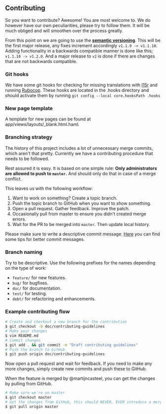 ## Contributing

So you want to contribute? Awesome! You are most welcome to. We do however have our
own peculiarities, please try to follow them. It will be much obliged and will smoothen
over the process greatly.

From this point on we are going to use the **[semantic versioning](http://semver.org/)**. This will be the first major release, any fixes increment accordingly `v1.1.9 -> v1.1.10`. Adding functionality in a backwards compatible manner is done like this; `v1.1.10 -> v1.2.0`. And a major release to `v2` is done if there are changes that are not backwards compatible.

### Git hooks

We have some git hooks for checking for missing translations with [I15r](https://github.com/balinterdi/i15r) and running [Rubocop](https://github.com/bbatsov/rubocop).
These hooks are located in the .hooks directory and should activate them by running `git config --local core.hooksPath .hooks`

### New page template

A template for new pages can be found at app/views/layouts/\_blank.html.haml.

### Branching strategy

The history of this project includes a lot of unnecessary merge commits, which aren't
that pretty. Currently we have a contributing procedure that needs to be followed.

Rest assured it is easy. It is based on one simple rule: **Only administrators are
allowed to push to `master`.** And should only do that in case of a merge conflict.

This leaves us with the following workflow:

1. Want to work on something? Create a topic branch.
1. Push the topic branch to GitHub when you want to show something.
1. Open a pull request. Gather feedback. Improve the patch.
1. Occasionally pull from master to ensure you didn't created merge errors.
1. Wait for the PR to be merged into `master`. Then update local history.

Please make sure to write a descriptive commit message. [Here][commit-messages] you
can find some tips for better commit messages.

[commit-messages]: http://robots.thoughtbot.com/5-useful-tips-for-a-better-commit-message

### Branch naming

Try to be descriptive. Use the following prefixes for the names depending on the type
of work:

- `feature/` for new features.
- `bug/` for bugfixes.
- `doc/` for documentation.
- `test/` for testing.
- `debt/` for refactoring and enhancements.

### Example contributing flow

```bash
# Create and checkout a new branch for the contribution
$ git checkout -b doc/contributing-guidelines
# Make your changes
$ vim README.md
# Commit changes
$ git add . && git commit -m "Draft contributing guidelines"
# Push the branch to GitHub
$ git push origin doc/contributing-guidelines
```

Now open a pull request and wait for feedback. If you need to make any more changes,
simply create new commits and push these to GitHub.

When the feature is merged by @martijncasteel, you can get the changes by pulling
from GitHub.

```bash
# Make sure we're on master
$ git checkout master
# Get the changes from GitHub, this should NEVER, EVER introduce a merge conflict
$ git pull origin master
```
